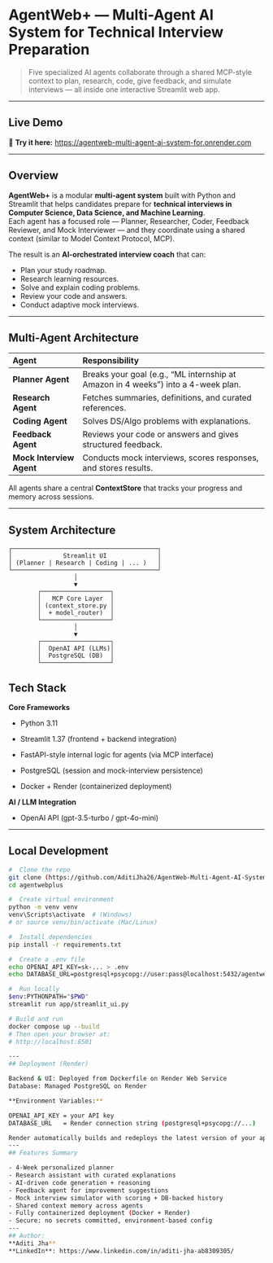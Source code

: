  #  AgentWeb+ — Multi-Agent AI System for Technical Interview Preparation

> Five specialized AI agents collaborate through a shared MCP-style context to plan, research, code, give feedback, and simulate interviews — all inside one interactive Streamlit web app.

---

##  Live Demo
🔗 **Try it here:** https://agentweb-multi-agent-ai-system-for.onrender.com

---

##  Overview
**AgentWeb+** is a modular **multi-agent system** built with Python and Streamlit that helps candidates prepare for **technical interviews in Computer Science, Data Science, and Machine Learning**.  
Each agent has a focused role — Planner, Researcher, Coder, Feedback Reviewer, and Mock Interviewer — and they coordinate using a shared context (similar to Model Context Protocol, MCP).

The result is an **AI-orchestrated interview coach** that can:
- Plan your study roadmap.
- Research learning resources.
- Solve and explain coding problems.
- Review your code and answers.
- Conduct adaptive mock interviews.

---

##  Multi-Agent Architecture

| Agent | Responsibility |
|:--|:--|
|  **Planner Agent** | Breaks your goal (e.g., “ML internship at Amazon in 4 weeks”) into a 4-week plan. |
|  **Research Agent** | Fetches summaries, definitions, and curated references. |
|  **Coding Agent** | Solves DS/Algo problems with explanations. |
|  **Feedback Agent** | Reviews your code or answers and gives structured feedback. |
|  **Mock Interview Agent** | Conducts mock interviews, scores responses, and stores results. |

All agents share a central **ContextStore** that tracks your progress and memory across sessions.

---

##  System Architecture

```text
┌────────────────────────────────────────┐
│              Streamlit UI              │
│ (Planner | Research | Coding | ... )   │
└────────────────────────────────────────┘
                  │
                  ▼
        ┌───────────────────┐
        │   MCP Core Layer  │
        │ (context_store.py │
        │  + model_router)  │
        └───────────────────┘
                  │
                  ▼
        ┌───────────────────┐
        │  OpenAI API (LLMs)│
        │  PostgreSQL (DB)  │
        └───────────────────┘

```
## Tech Stack

**Core Frameworks**

- Python 3.11

- Streamlit 1.37 (frontend + backend integration)

- FastAPI-style internal logic for agents (via MCP interface)

- PostgreSQL (session and mock-interview persistence)

- Docker + Render (containerized deployment)

**AI / LLM Integration**

- OpenAI API (gpt-3.5-turbo / gpt-4o-mini)

---
## Local Development

```bash
#  Clone the repo
git clone (https://github.com/AditiJha26/AgentWeb-Multi-Agent-AI-System-for-Technical-Interview-Preparation-and-Practice.git)
cd agentwebplus

#  Create virtual environment
python -m venv venv
venv\Scripts\activate  # (Windows)
# or source venv/bin/activate (Mac/Linux)

#  Install dependencies
pip install -r requirements.txt

#  Create a .env file
echo OPENAI_API_KEY=sk-... > .env
echo DATABASE_URL=postgresql+psycopg://user:pass@localhost:5432/agentwebplus?sslmode=require >> .env

#  Run locally
$env:PYTHONPATH="$PWD"
streamlit run app/streamlit_ui.py

# Build and run
docker compose up --build
# Then open your browser at:
# http://localhost:8501

---
## Deployment (Render)

Backend & UI: Deployed from Dockerfile on Render Web Service
Database: Managed PostgreSQL on Render

**Environment Variables:**

OPENAI_API_KEY = your API key
DATABASE_URL   = Render connection string (postgresql+psycopg://...)

Render automatically builds and redeploys the latest version of your app on every git push.
---
## Features Summary

- 4-Week personalized planner
- Research assistant with curated explanations
- AI-driven code generation + reasoning
- Feedback agent for improvement suggestions
- Mock interview simulator with scoring + DB-backed history
- Shared context memory across agents
- Fully containerized deployment (Docker + Render)
- Secure: no secrets committed, environment-based config
---
## Author:
**Aditi Jha**
**LinkedIn**: https://www.linkedin.com/in/aditi-jha-ab8309305/



